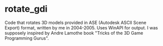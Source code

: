 # rotate_gdi

Code that rotates 3D models provided in ASE (Autodesk ASCII Scene Export) format, written by me in 2004-2005. Uses WinAPI for output. I was supposely inspired by Andre Lamothe book "Tricks of the 3D Game Programming Gurus".
